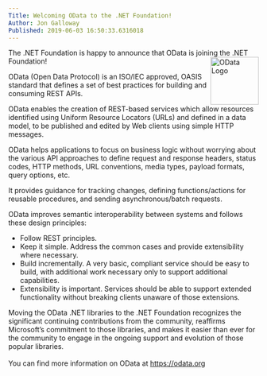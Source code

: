 ```yaml
---
Title: Welcoming OData to the .NET Foundation!
Author: Jon Galloway
Published: 2019-06-03 16:50:33.6316018
---
```

<p>The .NET Foundation is happy to announce that OData is joining the .NET Foundation!<img alt="OData Logo" src="assets/posts/ODataLogo-96.png" style="float: right; width: 97px; height: 96px;" /></p>

<p>OData (Open Data Protocol) is an ISO/IEC approved, OASIS standard that defines a set of best practices for building and consuming REST APIs.</p>

<p>OData enables the creation of REST-based services which allow resources identified using Uniform Resource Locators (URLs) and defined in a data model, to be published and edited by Web clients using simple HTTP messages.</p>

<p>OData helps applications to focus on business logic without worrying about the various API approaches to define request and response headers, status codes, HTTP methods, URL conventions, media types, payload formats, query options, etc.</p>

<p>It provides guidance for tracking changes, defining functions/actions for reusable procedures, and sending asynchronous/batch requests.</p>

<p>OData improves semantic interoperability between systems and follows these design principles:</p>

<ul>
<li>Follow REST principles.</li>
<li>Keep it simple. Address the common cases and provide extensibility where necessary.</li>
<li>Build incrementally. A very basic, compliant service should be easy to build, with additional work necessary only to support additional capabilities.</li>
<li>Extensibility is important. Services should be able to support extended functionality without breaking clients unaware of those extensions.</li>
</ul>

<p>Moving the OData .NET libraries to the .NET Foundation recognizes the significant continuing contributions from the community, reaffirms Microsoft’s commitment to those libraries, and makes it easier than ever for the community to engage in the ongoing support and evolution of those popular libraries.<br />
&nbsp; &nbsp; &nbsp; &nbsp; &nbsp; &nbsp; &nbsp;&nbsp;<br />
You can find more information on OData at <a href="https://odata.org">https://odata.org</a></p>
